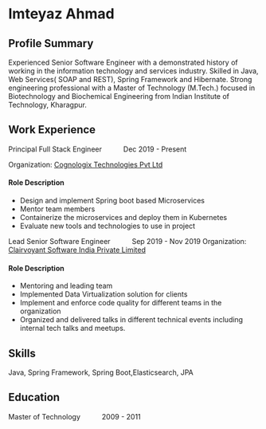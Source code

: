 # Imteyaz Ahmad

## Profile Summary
Experienced Senior Software Engineer with a demonstrated history of working in the information technology and services industry. Skilled in Java, Web Services( SOAP and REST), Spring Framework and Hibernate. Strong engineering professional with a Master of Technology (M.Tech.) focused in Biotechnology and Biochemical Engineering from Indian Institute of Technology, Kharagpur. 

## Work Experience
Principal Full Stack Engineer         &nbsp; &nbsp;&nbsp;   &nbsp; &nbsp;&nbsp;                Dec 2019 - Present

Organization: [Cognologix Technologies Pvt Ltd](https://cognologix.com/)
#### Role Description
* Design and implement Spring boot based Microservices
* Mentor team members
* Containerize the microservices and deploy them in Kubernetes
* Evaluate new tools and technologies to use in project

Lead Senior Software Engineer &nbsp; &nbsp;&nbsp;   &nbsp; &nbsp;&nbsp;               Sep 2019 - Nov 2019
Organization: [Clairvoyant Software India Private Limited](http://clairvoyantsoft.com/)
#### Role Description
* Mentoring and leading team
* Implemented Data Virtualization solution for clients
* Implement and enforce code quality for different teams in the organization
* Organized and delivered talks in different technical events including internal tech talks and meetups.

## Skills
Java, Spring Framework, Spring Boot,Elasticsearch, JPA

## Education
Master of Technology  &nbsp; &nbsp;&nbsp;   &nbsp; &nbsp;&nbsp;   2009 - 2011
